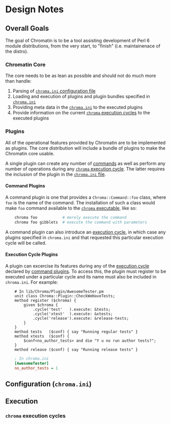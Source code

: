 # Design Notes

## Overall Goals

The goal of Chromatin is to be a tool assisting development of Perl 6
module distributions, from the very start, to "finish" (i.e. maintainenace
of the distro).

### Chromatin Core

The core needs to be as lean as possible and should not do much more than
handle:

1. Parsing of [`chroma.ini` configuration file](#configuration-chromaini)
2. Loading and execution of plugins and plugin bundles specified in
    [`chroma.ini`](#configuration-chromaini)
3. Providing meta data in the [`chroma.ini`](#configuration-chromaini)
    to the executed plugins
4. Provide information on the current
    [`chroma` execution cycles](#chroma-execution-cycles) to the
    executed plugins

### Plugins

All of the operational features provided by Chromatin are to be implemented as
plugins. The core distribution will include a bundle of plugins to make the
Chromatin core usable.

A single plugin can create any number of [commands](#command-plugins) as well
as perform any number of operations during any
[`chroma` execution cycle](#chroma-execution-cycles). The latter requires
the inclusion of the plugin
in the [`chroma.ini` file](#configuration-chromaini).

#### Command Plugins

A command plugin is one that provides a `Chroma::Command::foo` class, where
`foo` is the name of the command. The installation of such a class would make
`foo` command available to the [`chroma` executable](#execution), like so:

```bash
    chroma foo           # merely execute the command
    chroma foo gibblets  # execute the command with parameters
```

A command plugin can also introduce an
[execution cycle](#chroma-execution-cycles), in which case any plugins
specified in `chroma.ini` and that requested this particular execution cycle
will be called.

#### Execution Cycle Plugins

A plugin can excercise its features during any of the
[execution cycle](#chroma-execution-cycles) declared by
[command plugins](#command-plugins). To access this, the plugin must register
to be executed under a particular cycle and its name must also be included
in `chroma.ini`. For example:

```perl6
    # In lib/Chroma/Plugin/AwesomeTester.pm
    unit class Chroma::Plugin::CheckWeHaveTests;
    method register ($chroma) {
        given $chroma {
            .cycle('test'   ).execute: &tests;
            .cycle('xtest'  ).execute: &xtests;
            .cycle('release').execute: &release-tests;
        }
    }
    method tests   ($conf) { say "Running regular tests" }
    method xtests  ($conf) {
        $conf<no_author_tests> and die "Y u no run author tests?";
    }
    method release ($conf) { say "Running release tests" }
```

```ini
    ; In chroma.ini
    [AwesomeTester]
    no_author_tests = 1
```

## Configuration (`chroma.ini`)

## Execution

### `chroma` execution cycles